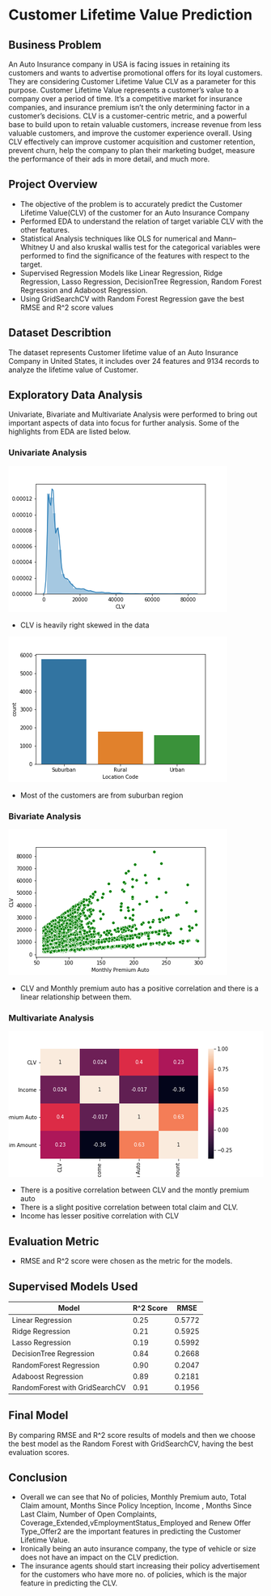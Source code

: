 # Customer Lifetime Value Prediction

## Business Problem
An Auto Insurance company in USA is facing issues in retaining its customers and wants to advertise promotional offers for its loyal customers. They are considering Customer Lifetime Value CLV as a parameter for this purpose. Customer Lifetime Value represents a customer’s value to a company over a period of time. It’s a competitive market for insurance companies, and insurance premium isn’t the only determining factor in a customer’s decisions. CLV is a customer-centric metric, and a powerful base to build upon to retain valuable customers, increase revenue from less valuable customers, and improve the customer experience overall. Using CLV effectively can improve customer acquisition and customer retention, prevent churn, help the company to plan their marketing budget, measure the performance of their ads in more detail, and much more.

## Project Overview
- The objective of the problem is to accurately predict the Customer Lifetime Value(CLV) of the customer for an Auto Insurance Company
- Performed EDA to understand the relation of target variable CLV with the other features.
- Statistical Analysis techniques like OLS for numerical and Mann–Whitney U and also kruskal wallis test for the categorical variables were performed to find the significance of the features with respect to the target.
- Supervised Regression Models like Linear Regression, Ridge Regression, Lasso Regression, DecisionTree Regression, Random Forest Regression and Adaboost Regression.
- Using GridSearchCV with Random Forest Regression gave the best RMSE and R^2 score values

## Dataset Describtion
The dataset represents Customer lifetime value of an Auto Insurance Company in United States, it includes over 24 features and 9134 records to analyze the lifetime value of Customer.

## Exploratory Data Analysis
Univariate, Bivariate and Multivariate Analysis were performed to bring out important aspects of data into focus for further analysis. Some of the highlights from EDA are listed below.

### Univariate Analysis
![CLV](/Images/CLV.png "Customer Lifetime Value")
- CLV is heavily right skewed in the data

![location](/Images/location.png "Location")
- Most of the customers are from suburban region

### Bivariate Analysis
![Bivariate Analysis](/Images/bi.png "Bivariate Analysis of CLV and Monthly Premium")
- CLV and Monthly premium auto has a positive correlation and there is a linear relationship between them.

### Multivariate Analysis
![Heatmap](/Images/Heatmap.png "Heatmap")
- There is a positive correlation between CLV and the montly premium auto
- There is a slight positive correlation between total claim and CLV.
- Income has lesser positive correlation with CLV

## Evaluation Metric
- RMSE and R^2 score were chosen as the metric for the models.

## Supervised Models Used
| Model      | R^2 Score | RMSE |
| ----------- | ----------- | ----------- |
| Linear Regression      | 0.25       |0.5772|
| Ridge Regression   | 0.21        |0.5925|
| Lasso Regression |  0.19    |0.5992|
| DecisionTree Regression | 0.84 |  0.2668 |
| RandomForest Regression | 0.90 | 0.2047 |
| Adaboost Regression |0.89|0.2181 |
| RandomForest with GridSearchCV | 0.91 | 0.1956 |


## Final Model
By comparing RMSE and R^2 score results of models and then we choose the best model as the Random Forest with GridSearchCV, having the best evaluation scores.

## Conclusion

- Overall we can see that No of policies, Monthly Premium auto, Total Claim amount, Months Since Policy Inception, Income	, Months Since Last Claim, Number of Open Complaints, Coverage_Extended,vEmploymentStatus_Employed and Renew Offer Type_Offer2 are the important features in predicting the Customer Lifetime Value.
- Ironically being an auto insurance company, the type of vehicle or size does not have an impact on the CLV prediction.
- The insurance agents should start increasing their policy advertisement for the customers who have more no. of policies, which is the major feature in predicting the CLV.
